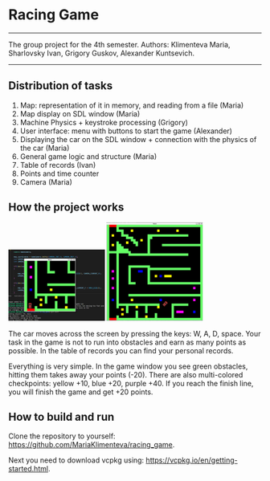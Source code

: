 # Racing Game

---
The group project for the 4th semester.
Authors:
Klimenteva Maria,
Sharlovsky Ivan,
Grigory Guskov,
Alexander Kuntsevich.

---

## Distribution of tasks

1) Map: representation of it in memory, and reading from a file (Maria)
2) Map display on SDL window (Maria)
3) Machine Physics + keystroke processing (Grigory)
4) User interface: menu with buttons to start the game (Alexander)
5) Displaying the car on the SDL window + connection with the physics of the car (Maria)
6) General game logic and structure (Maria)
7) Table of records (Ivan)
8) Points and time counter
9) Camera (Maria)

## How the project works

<img src="game.jpg" width=38% height=50%>
<img src="game_full_map.jpg" width=38% height=50%>

The car moves across the screen by pressing the keys: W, A, D, space. Your task in the game is not to run into obstacles and earn as many points as possible. In the table of records you can find your personal records.

Everything is very simple. In the game window you see green obstacles, hitting them takes away your points (-20). There are also multi-colored checkpoints: yellow +10, blue +20, purple +40. If you reach the finish line, you will finish the game and get +20 points.

## How to build and run

Clone the repository to yourself: <https://github.com/MariaKlimenteva/racing_game>.

Next you need to download vcpkg using: <https://vcpkg.io/en/getting-started.html>.
